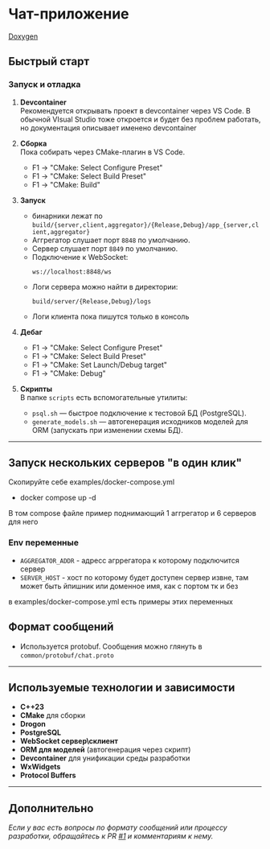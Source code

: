 # Чат-приложение

[Doxygen](https://cuteboibutt.github.io/test_ci_123123/index.html)

## Быстрый старт

### Запуск и отладка

1. **Devcontainer**  
   Рекомендуется открывать проект в devcontainer через VS Code.
   В обычной VIsual Studio тоже откроется и будет без проблем работать, но документация описывает именено devcontainer

2. **Сборка**  
   Пока собирать через CMake-плагин в VS Code.  
   - F1 -> "CMake: Select Configure Preset"
   - F1 -> "CMake: Select Build Preset"
   - F1 -> "CMake: Build"

3. **Запуск**
   - бинарники лежат по `build/{server,client,aggregator}/{Release,Debug}/app_{server,client,aggregator}`
   - Аггрегатор слушает порт `8848` по умолчанию.
   - Сервер слушает порт `8849` по умолчанию.
   - Подключение к WebSocket:  
     ```
     ws://localhost:8848/ws
     ```
   - Логи сервера можно найти в директории:
     ```
     build/server/{Release,Debug}/logs
     ```
   - Логи клиента пока пишутся только в консоль

4. **Дебаг**
   - F1 -> "CMake: Select Configure Preset"
   - F1 -> "CMake: Select Build Preset"
   - F1 -> "CMake: Set Launch/Debug target"
   - F1 -> "CMake: Debug"

5. **Скрипты**  
   В папке `scripts` есть вспомогательные утилиты:
   - `psql.sh` — быстрое подключение к тестовой БД (PostgreSQL).
   - `generate_models.sh` — автогенерация исходников моделей для ORM (запускать при изменении схемы БД).

---

## Запуск нескольких серверов "в один клик"

Скопируйте себе examples/docker-compose.yml
 - docker compose up -d

В том compose файле пример поднимающий 1 аггрегатор и 6 серверов для него

### Env переменные
 - `AGGREGATOR_ADDR` - адресс агррегатора к которому подключится сервер
 - `SERVER_HOST` - хост по которому будет доступен сервер извне, там может быть йпишник или доменное имя, как с портом тк и без

в examples/docker-compose.yml есть примеры этих переменных

## Формат сообщений

- Используется protobuf. Сообщения можно глянуть в `common/protobuf/chat.proto`

---

## Используемые технологии и зависимости

- **C++23**
- **CMake** для сборки
- **Drogon**
- **PostgreSQL**
- **WebSocket сервер\склиент**  
- **ORM для моделей** (автогенерация через скрипт)
- **Devcontainer** для унификации среды разработки
- **WxWidgets**
- **Protocol Buffers**

---

## Дополнительно

_Если у вас есть вопросы по формату сообщений или процессу разработки, обращайтесь к PR [#1](https://github.com/ya-masterskaya-cpp/q2_2025_chat_project_team_3/pull/1) и комментариям к нему._
